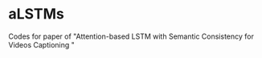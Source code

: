 # aLSTMs
Codes for paper of "Attention-based LSTM with Semantic Consistency for Videos Captioning "
